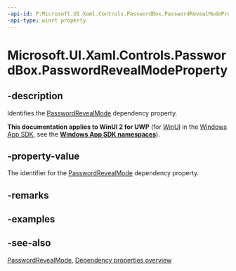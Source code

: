 ```yaml
---
-api-id: P:Microsoft.UI.Xaml.Controls.PasswordBox.PasswordRevealModeProperty
-api-type: winrt property
---
```


<!-- Property syntax
public Windows.UI.Xaml.DependencyProperty PasswordRevealModeProperty { get; }
-->

# Microsoft.UI.Xaml.Controls.PasswordBox.PasswordRevealModeProperty

## -description
Identifies the [PasswordRevealMode](passwordbox_passwordrevealmode.md) dependency property.

**This documentation applies to WinUI 2 for UWP** (for [WinUI](/windows/apps/winui/winui3/) in the [Windows App SDK](/windows/apps/windows-app-sdk/), see the **[Windows App SDK namespaces](/windows/windows-app-sdk/api/winrt/)**).

## -property-value
The identifier for the [PasswordRevealMode](passwordbox_passwordrevealmode.md) dependency property.

## -remarks

## -examples

## -see-also
[PasswordRevealMode](passwordbox_passwordrevealmode.md), [Dependency properties overview](/windows/uwp/xaml-platform/dependency-properties-overview)

